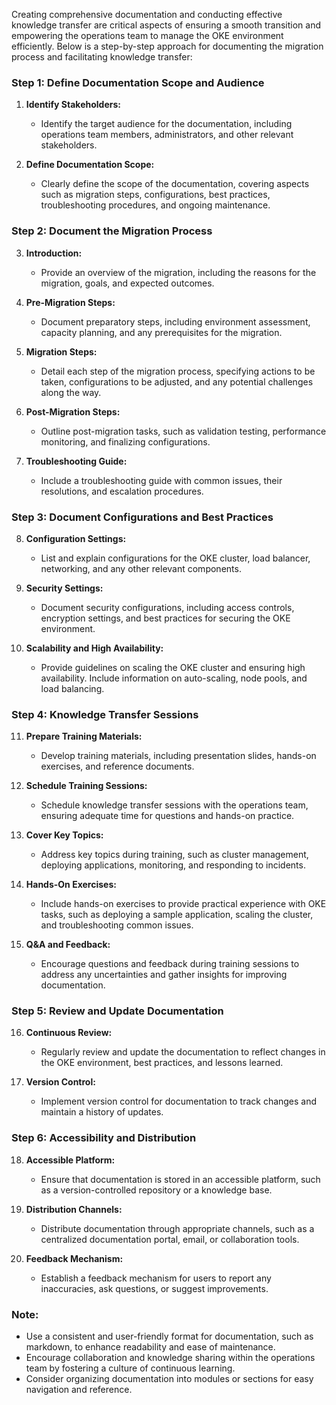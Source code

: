 Creating comprehensive documentation and conducting effective knowledge transfer are critical aspects of ensuring a smooth transition and empowering the operations team to manage the OKE environment efficiently. Below is a step-by-step approach for documenting the migration process and facilitating knowledge transfer:

### Step 1: Define Documentation Scope and Audience

1. **Identify Stakeholders:**
   - Identify the target audience for the documentation, including operations team members, administrators, and other relevant stakeholders.

2. **Define Documentation Scope:**
   - Clearly define the scope of the documentation, covering aspects such as migration steps, configurations, best practices, troubleshooting procedures, and ongoing maintenance.

### Step 2: Document the Migration Process

3. **Introduction:**
   - Provide an overview of the migration, including the reasons for the migration, goals, and expected outcomes.

4. **Pre-Migration Steps:**
   - Document preparatory steps, including environment assessment, capacity planning, and any prerequisites for the migration.

5. **Migration Steps:**
   - Detail each step of the migration process, specifying actions to be taken, configurations to be adjusted, and any potential challenges along the way.

6. **Post-Migration Steps:**
   - Outline post-migration tasks, such as validation testing, performance monitoring, and finalizing configurations.

7. **Troubleshooting Guide:**
   - Include a troubleshooting guide with common issues, their resolutions, and escalation procedures.

### Step 3: Document Configurations and Best Practices

8. **Configuration Settings:**
   - List and explain configurations for the OKE cluster, load balancer, networking, and any other relevant components.

9. **Security Settings:**
   - Document security configurations, including access controls, encryption settings, and best practices for securing the OKE environment.

10. **Scalability and High Availability:**
    - Provide guidelines on scaling the OKE cluster and ensuring high availability. Include information on auto-scaling, node pools, and load balancing.

### Step 4: Knowledge Transfer Sessions

11. **Prepare Training Materials:**
    - Develop training materials, including presentation slides, hands-on exercises, and reference documents.

12. **Schedule Training Sessions:**
    - Schedule knowledge transfer sessions with the operations team, ensuring adequate time for questions and hands-on practice.

13. **Cover Key Topics:**
    - Address key topics during training, such as cluster management, deploying applications, monitoring, and responding to incidents.

14. **Hands-On Exercises:**
    - Include hands-on exercises to provide practical experience with OKE tasks, such as deploying a sample application, scaling the cluster, and troubleshooting common issues.

15. **Q&A and Feedback:**
    - Encourage questions and feedback during training sessions to address any uncertainties and gather insights for improving documentation.

### Step 5: Review and Update Documentation

16. **Continuous Review:**
    - Regularly review and update the documentation to reflect changes in the OKE environment, best practices, and lessons learned.

17. **Version Control:**
    - Implement version control for documentation to track changes and maintain a history of updates.

### Step 6: Accessibility and Distribution

18. **Accessible Platform:**
    - Ensure that documentation is stored in an accessible platform, such as a version-controlled repository or a knowledge base.

19. **Distribution Channels:**
    - Distribute documentation through appropriate channels, such as a centralized documentation portal, email, or collaboration tools.

20. **Feedback Mechanism:**
    - Establish a feedback mechanism for users to report any inaccuracies, ask questions, or suggest improvements.

### Note:
- Use a consistent and user-friendly format for documentation, such as markdown, to enhance readability and ease of maintenance.
- Encourage collaboration and knowledge sharing within the operations team by fostering a culture of continuous learning.
- Consider organizing documentation into modules or sections for easy navigation and reference.
